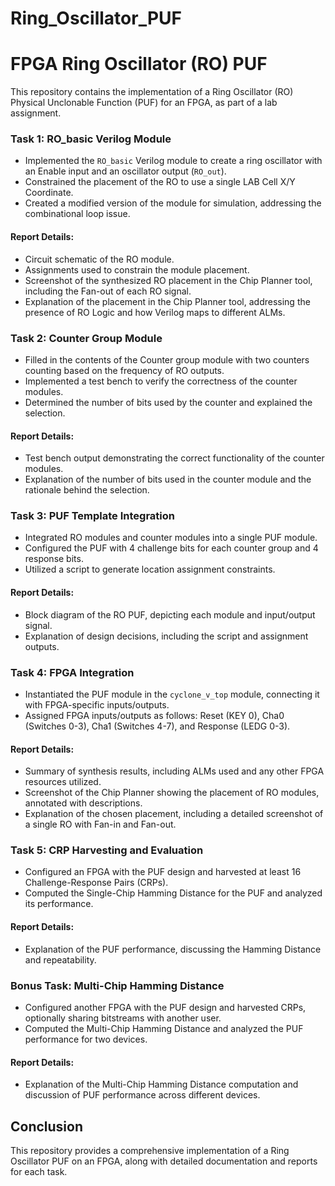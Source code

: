 # Ring_Oscillator_PUF
# FPGA Ring Oscillator (RO) PUF

This repository contains the implementation of a Ring Oscillator (RO) Physical Unclonable Function (PUF) for an FPGA, as part of a lab assignment.

### Task 1: RO_basic Verilog Module
- Implemented the `RO_basic` Verilog module to create a ring oscillator with an Enable input and an oscillator output (`RO_out`).
- Constrained the placement of the RO to use a single LAB Cell X/Y Coordinate.
- Created a modified version of the module for simulation, addressing the combinational loop issue.

#### Report Details:
- Circuit schematic of the RO module.
- Assignments used to constrain the module placement.
- Screenshot of the synthesized RO placement in the Chip Planner tool, including the Fan-out of each RO signal.
- Explanation of the placement in the Chip Planner tool, addressing the presence of RO Logic and how Verilog maps to different ALMs.

### Task 2: Counter Group Module
- Filled in the contents of the Counter group module with two counters counting based on the frequency of RO outputs.
- Implemented a test bench to verify the correctness of the counter modules.
- Determined the number of bits used by the counter and explained the selection.

#### Report Details:
- Test bench output demonstrating the correct functionality of the counter modules.
- Explanation of the number of bits used in the counter module and the rationale behind the selection.

### Task 3: PUF Template Integration
- Integrated RO modules and counter modules into a single PUF module.
- Configured the PUF with 4 challenge bits for each counter group and 4 response bits.
- Utilized a script to generate location assignment constraints.

#### Report Details:
- Block diagram of the RO PUF, depicting each module and input/output signal.
- Explanation of design decisions, including the script and assignment outputs.

### Task 4: FPGA Integration
- Instantiated the PUF module in the `cyclone_v_top` module, connecting it with FPGA-specific inputs/outputs.
- Assigned FPGA inputs/outputs as follows: Reset (KEY 0), Cha0 (Switches 0-3), Cha1 (Switches 4-7), and Response (LEDG 0-3).

#### Report Details:
- Summary of synthesis results, including ALMs used and any other FPGA resources utilized.
- Screenshot of the Chip Planner showing the placement of RO modules, annotated with descriptions.
- Explanation of the chosen placement, including a detailed screenshot of a single RO with Fan-in and Fan-out.

### Task 5: CRP Harvesting and Evaluation
- Configured an FPGA with the PUF design and harvested at least 16 Challenge-Response Pairs (CRPs).
- Computed the Single-Chip Hamming Distance for the PUF and analyzed its performance.

#### Report Details:
- Explanation of the PUF performance, discussing the Hamming Distance and repeatability.

### Bonus Task: Multi-Chip Hamming Distance
- Configured another FPGA with the PUF design and harvested CRPs, optionally sharing bitstreams with another user.
- Computed the Multi-Chip Hamming Distance and analyzed the PUF performance for two devices.

#### Report Details:
- Explanation of the Multi-Chip Hamming Distance computation and discussion of PUF performance across different devices.

## Conclusion
This repository provides a comprehensive implementation of a Ring Oscillator PUF on an FPGA, along with detailed documentation and reports for each task.
